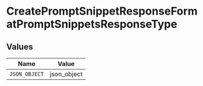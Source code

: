 # CreatePromptSnippetResponseFormatPromptSnippetsResponseType


## Values

| Name          | Value         |
| ------------- | ------------- |
| `JSON_OBJECT` | json_object   |